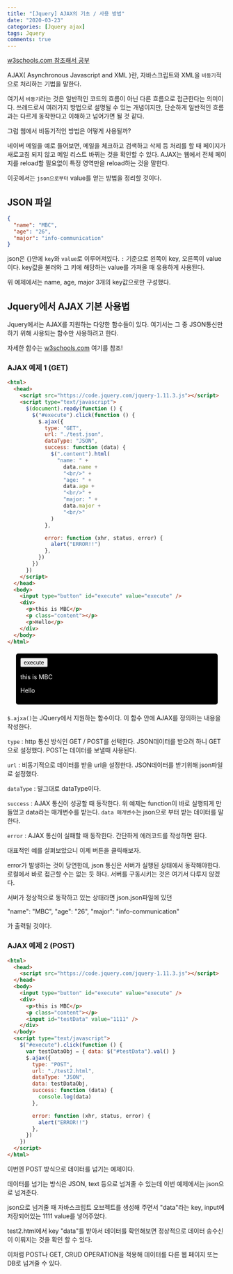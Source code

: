 ```yaml
---
title: "[Jquery] AJAX의 기초 / 사용 방법"
date: "2020-03-23"
categories: [Jquery ajax]
tags: Jquery
comments: true
---
```


<style>
    .test01 {
        border-radius: 5px;
        background-color: black;
        color: white;
        margin: 20px;
        padding: 10px
    }
</style>
<head>
<script src="https://code.jquery.com/jquery-1.11.3.js"></script>
<script type="text/javascript">
    $(document).ready(function() {
            $("#execute").click(function() {
                $.ajax({
                    type: "GET",
                    url:"./test.json",
                    dataType:"JSON",
                    success: function(data) {
                        $(".content").html("name: "+ data.name+"<br/>"
                            +"age: "+ data.age+"<br/>"
                            +"major: "+data.major+"<br/>");
                    },
                    error: function(xhr, status, error) {
                        alert("ERROR!!");
                    }
                })
            })
        })    
</script>
</head>

[w3schools.com 참조해서 공부](https://www.w3schools.com/jquery/jquery_ajax_intro.asp)

AJAX( Asynchronous Javascript and XML )란, 자바스크립트와 XML을 `비동기`적으로 처리하는 기법을 말한다.

여기서 `비동기`라는 것은 일반적인 코드의 흐름이 아닌 다른 흐름으로 접근한다는 의미이다. 쓰레드로서 여러가지 방법으로 설명될 수 있는 개념이지만, 단순하게 일반적인 흐름과는 다르게 동작한다고 이해하고 넘어가면 될 것 같다.

그럼 웹에서 비동기적인 방법은 어떻게 사용될까?

네이버 메일을 예로 들어보면, 메일을 체크하고 검색하고 삭제 등 처리를 할 때 페이지가 새로고침 되지 않고 메일 리스트 바뀌는 것을 확인할 수 있다. AJAX는 웹에서 전체 페이지를 reload할 필요없이 특정 영역만을 reload하는 것을 말한다.

이곳에서는 `json으로부터` value를 얻는 방법을 정리할 것이다.

## JSON 파일

```json
{
  "name": "MBC",
  "age": "26",
  "major": "info-communication"
}
```

json은 {}안에 `key`와 `value`로 이루어져있다. `:` 기준으로 왼쪽이 key, 오른쪽이 value이다. key값을 불러와 그 키에 해당하는 value를 가져올 때 유용하게 사용된다.

위 예제에서는 name, age, major 3개의 key값으로만 구성했다.

## Jquery에서 AJAX 기본 사용법

Jquery에서는 AJAX를 지원하는 다양한 함수들이 있다. 여기서는 그 중 JSON통신만 하기 위해 사용되는 함수만 사용하려고 한다.

자세한 함수는 [w3schools.com](https://www.w3schools.com/jquery/jquery_ref_ajax.asp) 여기를 참조!

### AJAX 예제 1 (GET)

```html
<html>
  <head>
    <script src="https://code.jquery.com/jquery-1.11.3.js"></script>
    <script type="text/javascript">
      $(document).ready(function () {
        $("#execute").click(function () {
          $.ajax({
            type: "GET",
            url: "./test.json",
            dataType: "JSON",
            success: function (data) {
              $(".content").html(
                "name: " +
                  data.name +
                  "<br/>" +
                  "age: " +
                  data.age +
                  "<br/>" +
                  "major: " +
                  data.major +
                  "<br/>"
              )
            },

            error: function (xhr, status, error) {
              alert("ERROR!!")
            },
          })
        })
      })
    </script>
  </head>
  <body>
    <input type="button" id="execute" value="execute" />
    <div>
      <p>this is MBC</p>
      <p class="content"></p>
      <p>Hello</p>
    </div>
  </body>
</html>
```

<body>
    <div class="test01">
        <input type="button" id="execute" value="execute" />
        <div>
            <p>this is MBC</p>
            <p class="content"></p>
            <p>Hello</p>
        </div>
    </div>
</body>

`$.ajxa()`는 JQuery에서 지원하는 함수이다. 이 함수 안에 AJAX를 정의하는 내용을 작성한다.

`type` : http 통신 방식인 GET / POST를 선택한다. JSON데이터를 받으려 하니 GET으로 설정했다. POST는 데이터를 보낼때 사용된다.

`url` : 비동기적으로 데이터를 받을 url을 설정한다. JSON데이터를 받기위해 json파일로 설정했다.

`dataType` : 말그대로 dataType이다.

`success` : AJAX 통신이 성공할 때 동작한다. 위 예제는 function이 바로 실행되게 만들었고 data라는 매개변수를 받는다. `data 매개변수`는 json으로 부터 받는 데이터를 말한다.

`error` : AJAX 통신이 실패할 때 동작한다. 간단하게 에러코드를 작성하면 된다.

대표적인 예를 살펴보았으니 이제 버튼을 클릭해보자.

error가 발생하는 것이 당연한데, json 통신은 서버가 실행된 상태에서 동작해야한다. 로컬에서 바로 접근할 수는 없는 듯 하다. 서버를 구동시키는 것은 여기서 다루지 않겠다.

서버가 정상적으로 동작하고 있는 상태라면 json.json파일에 있던

"name": "MBC",
"age": "26",
"major": "info-communication"

가 출력될 것이다.

### AJAX 예제 2 (POST)

```html
<html>
  <head>
    <script src="https://code.jquery.com/jquery-1.11.3.js"></script>
  </head>
  <body>
    <input type="button" id="execute" value="execute" />
    <div>
      <p>this is MBC</p>
      <p class="content"></p>
      <input id="testData" value="1111" />
    </div>
  </body>
  <script type="text/javascript">
    $("#execute").click(function () {
      var testDataObj = { data: $("#testData").val() }
      $.ajax({
        type: "POST",
        url: "./test2.html",
        dataType: "JSON",
        data: testDataObj,
        success: function (data) {
          console.log(data)
        },

        error: function (xhr, status, error) {
          alert("ERROR!!")
        },
      })
    })
  </script>
</html>
```

이번엔 POST 방식으로 데이터를 넘기는 예제이다.

데이터를 넘기는 방식은 JSON, text 등으로 넘겨줄 수 있는데 이번 예제에서는 json으로 넘겨준다.

json으로 넘겨줄 때 자바스크립트 오브젝트를 생성해 주면서 "data"라는 key, input에 저장되어있는 1111 value를 넣어주었다.

test2.html에서 key "data"를 받아서 데이터를 확인해보면 정상적으로 데이터 송수신이 이뤄지는 것을 확인 할 수 있다.

이처럼 POST나 GET, CRUD OPERATION을 적용해 데이터를 다른 웹 페이지 또는 DB로 넘겨줄 수 있다.
